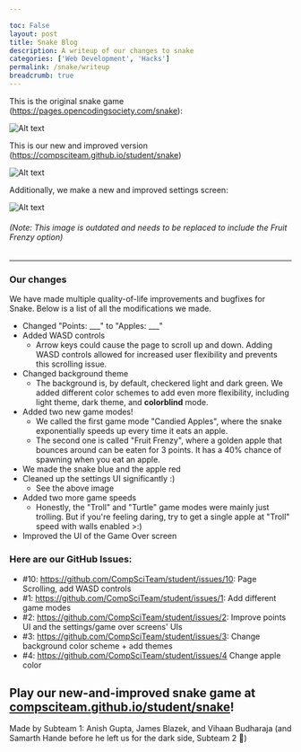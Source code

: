 ```yaml
---

toc: False
layout: post
title: Snake Blog
description: A writeup of our changes to snake
categories: ['Web Development', 'Hacks']
permalink: /snake/writeup
breadcrumb: true
---
```



This is the original snake game (<https://pages.opencodingsociety.com/snake>): 


![Alt text]({{site.baseurl}}/images/posts/oldsnake.png "Image of old snake game")

This is our new and improved version (<https://compsciteam.github.io/student/snake>)

![Alt text]({{site.baseurl}}/images/posts/newsnake.png "Image of old snake game")


Additionally, we make a new and improved settings screen:

![Alt text]({{site.baseurl}}/images/posts/newsnakesettings.png "Image of improved settings screen")

<h6>(Note: This image is outdated and needs to be replaced to include the Fruit Frenzy option)</h6>

<hr>

### Our changes

We have made multiple quality-of-life improvements and bugfixes for Snake. Below is a list of all the modifications we made.

- Changed "Points: ___" to "Apples: ___"
- Added WASD controls
  - Arrow keys could cause the page to scroll up and down. Adding WASD controls allowed for increased user flexibility and prevents this scrolling issue.
- Changed background theme
  - The background is, by default, checkered light and dark green. We added different color schemes to add even more flexibility, including light theme, dark theme, and **colorblind** mode.
- Added two new game modes!
  - We called the first game mode "Candied Apples", where the snake exponentially speeds up every time it eats an apple.
  - The second one is called "Fruit Frenzy", where a golden apple that bounces around can be eaten for 3 points. It has a 40% chance of spawning when you eat an apple.
- We made the snake blue and the apple red
- Cleaned up the settings UI significantly :)
  - See the above image
- Added two more game speeds
  - Honestly, the "Troll" and "Turtle" game modes were mainly just trolling. But if you're feeling daring, try to get a single apple at "Troll" speed with walls enabled >:)
- Improved the UI of the Game Over screen

### Here are our GitHub Issues:
- #10: <https://github.com/CompSciTeam/student/issues/10>: Page Scrolling, add WASD controls
- #1: <https://github.com/CompSciTeam/student/issues/1>: Add different game modes
- #2: <https://github.com/CompSciTeam/student/issues/2>: Improve points UI and the settings/game over screens' UIs
- #3: <https://github.com/CompSciTeam/student/issues/3>: Change background color scheme + add themes
- #4: <https://github.com/CompSciTeam/student/issues/4> Change apple color

## Play our new-and-improved snake game at [compsciteam.github.io/student/snake](https://compsciteam.github.io/student/snake)!

Made by Subteam 1: Anish Gupta, James Blazek, and Vihaan Budharaja (and Samarth Hande before he left us for the dark side, Subteam 2 🫡)
